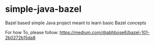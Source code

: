 # simple-java-bazel

Bazel based simple Java project meant to learn basic Bazel concepts

For how To, please follow: https://medium.com/@abhbose6/bazel-101-2b0272b15da8
